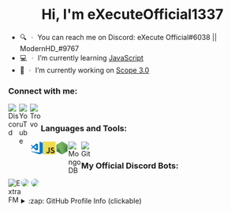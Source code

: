 <h1 align="center">Hi, I'm eXecuteOfficial1337</h1>

- 🔍 ︲ You can reach me on Discord: eXecute Official#6038 || ModernHD_#9767
- 💻 ︲ I’m currently learning [JavaScript](https://www.javascript.com/)
- 🔧 ︲ I’m currently working on [Scope 3.0](https://discord.gg/rm5xTwWKRq)

### Connect with me:
<a href="https://discord.gg/raxbKHt">
<img align="left" alt="Discord" width="22px" src="https://cdn.discordapp.com/attachments/712695615435309126/834480412779741184/NicePng_discord-png_175360.png" />
</a>
<a href="https://www.youtube.com/channel/UC-VWGLWyjXf-WI-37g2UiMA">
<img align="left" alt="YouTube" width="22px" src="https://cdn.discordapp.com/attachments/712695615435309126/834480114397478944/youtube-logo-png-46031.png" />
</a>
<a href="https://trovo.live/ModernHD_">
<img align="left" alt="Trovo" width="22px" src="https://static.trovo.live/cat/img/icon_512.4f5f85.png" />
</a>
<br />

### Languages and Tools:
<a href="https://code.visualstudio.com/">
<img align="left" alt="Visual Studio Code" width="26px" src="https://raw.githubusercontent.com/github/explore/80688e429a7d4ef2fca1e82350fe8e3517d3494d/topics/visual-studio-code/visual-studio-code.png" />
</a>
<a href="https://www.javascript.com/">
<img align="left" alt="JavaScript" width="26px" src="https://raw.githubusercontent.com/github/explore/80688e429a7d4ef2fca1e82350fe8e3517d3494d/topics/javascript/javascript.png" />
</a>
<a href="https://nodejs.org/en/">
<img align="left" alt="Node.js" width="26px" src="https://raw.githubusercontent.com/github/explore/80688e429a7d4ef2fca1e82350fe8e3517d3494d/topics/nodejs/nodejs.png"/>
</a>
<a href="https://cloud.mongodb.com/">
<img align="left" alt="MongoDB" width="26px" src="https://cdn.discordapp.com/attachments/712695615435309126/834484527199682620/kisspng-mongodb-logo-database-nosql-postgresql-how-to-create-an-outstanding-tech-stack-clickup-bl-5c.png" />
</a>
<a href="https://git-scm.com/">
<img align="left" alt="Git" width="26px" src="https://cdn.discordapp.com/attachments/712695615435309126/834484342595387422/git.png" />
</a>


<br />

### My Official Discord Bots:


<a href="https://top.gg/bot/583392122267500595">
<img align="left" alt="ExtraFM" width="26px" src="https://images-ext-2.discordapp.net/external/0TNoUPjebEyIPPgxU5P-kkOvSrmxyeFj0MkVFrznK1s/%3Fsize%3D256/https/cdn.discordapp.com/avatars/583392122267500595/0fcfd2af951b0879c11d3f9518b8a6f3.png"/>
     </a>
     <a href="url"><img src="https://cdn.discordapp.com/avatars/583392122267500595/0fcfd2af951b0879c11d3f9518b8a6f3.png" height="auto" width="26px" style="border-radius:50%"></a>
  <a href="url"><img src="https://cdn.discordapp.com/avatars/583392122267500595/0fcfd2af951b0879c11d3f9518b8a6f3.png" height="auto" width="26px" style="border-radius:50%"></a>


<br />

<br />





<details>
  <summary>:zap: GitHub Profile Info (clickable) </summary>
  <h1 align="center">Profile Status</h1>
  <details>
    <summary>:zap: Languages (clickabe) </summary>
  <img align="center" alt="Most used languages" src="https://github-readme-stats.vercel.app/api/top-langs/?username=eXecuteOfficial1337&show_icons=true&theme=blue-green)](https://github.com/anuraghazra/github-readme-stats)" />
    </details>
  
  <details>
    <summary>:zap: GitHub Status (clickable)</summary>
  <img align="center" alt="My GitHub Stats" src="https://github-readme-stats.vercel.app/api?username=executeofficial1337&show_icons=true&count_private=true&theme=blue-green" />
</details>
